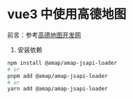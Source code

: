 # vue3 中使用高德地图

前言：参考[高德地图开发网](https://lbs.amap.com/)

1. 安装依赖

```bash
npm install @amap/amap-jsapi-loader
# or
pnpm add @amap/amap-jsapi-loader
# or
yarn add @amap/amap-jsapi-loader
```
